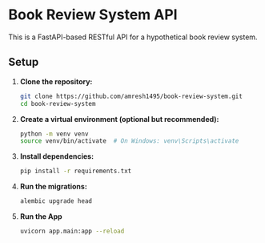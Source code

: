 # Book Review System API

This is a FastAPI-based RESTful API for a hypothetical book review system.

## Setup

1. **Clone the repository:**
   ```bash
   git clone https://github.com/amresh1495/book-review-system.git
   cd book-review-system
   ```
2. **Create a virtual environment (optional but recommended):**
    ```bash
   python -m venv venv
   source venv/bin/activate  # On Windows: venv\Scripts\activate
   ```
3. **Install dependencies:**
    ```bash
    pip install -r requirements.txt
    ```
4. **Run the migrations:**
    ```bash
    alembic upgrade head
    ```

5. **Run the App**
    ```bash
    uvicorn app.main:app --reload
    ```













